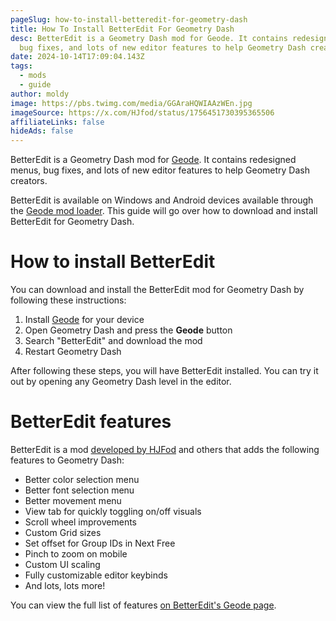 ```yaml
---
pageSlug: how-to-install-betteredit-for-geometry-dash
title: How To Install BetterEdit For Geometry Dash
desc: BetterEdit is a Geometry Dash mod for Geode. It contains redesigned menus,
  bug fixes, and lots of new editor features to help Geometry Dash creators.
date: 2024-10-14T17:09:04.143Z
tags:
  - mods
  - guide
author: moldy
image: https://pbs.twimg.com/media/GGAraHQWIAAzWEn.jpg
imageSource: https://x.com/HJfod/status/1756451730395365506
affiliateLinks: false
hideAds: false
---
```

BetterEdit is a Geometry Dash mod for [Geode](/posts/geometry-dash-geode-how-to-download-and-install/). It contains redesigned menus, bug fixes, and lots of new editor features to help Geometry Dash creators.

BetterEdit is available on Windows and Android devices available through the [Geode mod loader](/posts/best-geometry-dash-mods-for-geode/). This guide will go over how to download and install BetterEdit for Geometry Dash.

# How to install BetterEdit

You can download and install the BetterEdit mod for Geometry Dash by following these instructions:

1. Install [Geode](https://geode-sdk.org/install) for your device
2. Open Geometry Dash and press the **Geode** button
3. Search "BetterEdit" and download the mod
4. Restart Geometry Dash

After following these steps, you will have BetterEdit installed. You can try it out by opening any Geometry Dash level in the editor.

# BetterEdit features

BetterEdit is a mod [developed by HJFod](https://github.com/HJfod/BetterEdit) and others that adds the following features to Geometry Dash:

- Better color selection menu
- Better font selection menu
- Better movement menu
- View tab for quickly toggling on/off visuals
- Scroll wheel improvements
- Custom Grid sizes
- Set offset for Group IDs in Next Free
- Pinch to zoom on mobile
- Custom UI scaling
- Fully customizable editor keybinds
- And lots, lots more!

You can view the full list of features [on BetterEdit's Geode page](https://geode-sdk.org/mods/hjfod.betteredit).